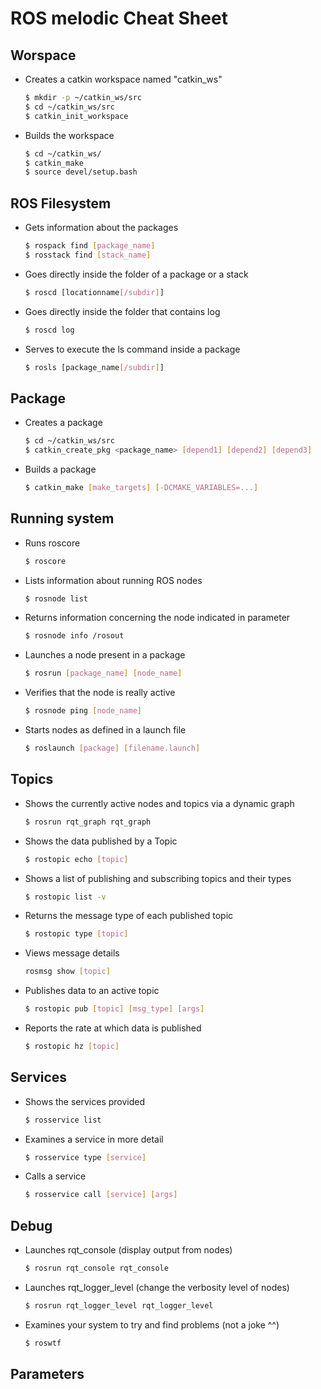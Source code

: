 # ROS melodic Cheat Sheet 

## Worspace

* Creates a catkin workspace named "catkin_ws"
    ```bash
    $ mkdir -p ~/catkin_ws/src
    $ cd ~/catkin_ws/src
    $ catkin_init_workspace
    ```

* Builds the workspace
    ```bash
    $ cd ~/catkin_ws/
    $ catkin_make
    $ source devel/setup.bash
    ```

## ROS Filesystem

* Gets information about the packages
    ```bash
    $ rospack find [package_name]
    $ rosstack find [stack_name]
    ```

* Goes directly inside the folder of a package or a stack
    ```bash
    $ roscd [locationname[/subdir]]
    ```

* Goes directly inside the folder that contains log
    ```bash
    $ roscd log
    ```

* Serves to execute the ls command inside a package
    ```bash
    $ rosls [package_name[/subdir]]
    ```

## Package

* Creates a package
    ```bash
    $ cd ~/catkin_ws/src
    $ catkin_create_pkg <package_name> [depend1] [depend2] [depend3]
    ```

* Builds a package
    ```bash
    $ catkin_make [make_targets] [-DCMAKE_VARIABLES=...]
    ```

## Running system
 
* Runs roscore
    ```bash
    $ roscore
    ```

* Lists information about running ROS nodes
    ```bash
    $ rosnode list
    ```

* Returns information concerning the node indicated in parameter
    ```bash
    $ rosnode info /rosout
    ```

* Launches a node present in a package
    ```bash
    $ rosrun [package_name] [node_name]
    ```

* Verifies that the node is really active
    ```bash
    $ rosnode ping [node_name]
    ```

* Starts nodes as defined in a launch file
    ```bash
    $ roslaunch [package] [filename.launch]
    ```

## Topics

* Shows the currently active nodes and topics via a dynamic graph
    ```bash
    $ rosrun rqt_graph rqt_graph
    ```

* Shows the data published by a Topic
    ```bash
    $ rostopic echo [topic]
    ```

* Shows a list of publishing and subscribing topics and their types
    ```bash
    $ rostopic list -v
    ```

* Returns the message type of each published topic
    ```bash
    $ rostopic type [topic]
    ```

* Views message details
    ```bash
    rosmsg show [topic]
    ```

* Publishes data to an active topic
    ```bash
    $ rostopic pub [topic] [msg_type] [args]
    ```

* Reports the rate at which data is published
    ```bash
    $ rostopic hz [topic]
    ```

## Services

* Shows the services provided
    ```bash
    $ rosservice list
    ```

* Examines a service in more detail
    ```bash
    $ rosservice type [service]
    ```

* Calls a service
    ```bash
    $ rosservice call [service] [args]
    ```

## Debug 

* Launches rqt_console (display output from nodes)
    ```bash
    $ rosrun rqt_console rqt_console
    ```

* Launches rqt_logger_level (change the verbosity level of nodes)
    ```bash
    $ rosrun rqt_logger_level rqt_logger_level
    ```

* Examines your system to try and find problems (not a joke ^^)
    ```bash
    $ roswtf
    ```
    
## Parameters
